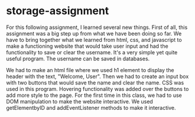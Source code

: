 # storage-assignment

For this following assignment, I learned several new things. First of all, this assignment was a big step up from what we have been doing so far. We have to bring together what we learned from html, css, and javascript to make a functioning website that would take user input and had the functionality to save or clear the username. It's a very simple yet quite useful program. The username can be saved in databases. 

We had to make an html file where we used h1 element to display the header with the text, "Welcome, User". Then we had to create an input box with two buttons that would save the name and clear the name. CSS was used in this program. Hovering functionality was added over the buttons to add more style to the page. For the first time in this class, we had to use DOM manipulation to make the website interactive. We used getElementbyID and addEventListener methods to make it interactive. 
